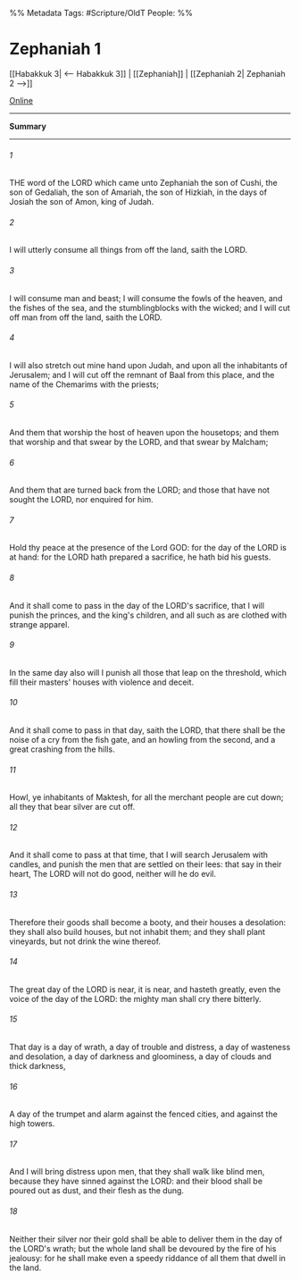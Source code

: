 

%% Metadata
Tags: #Scripture/OldT
People: 
%%
# Zephaniah 1
[[Habakkuk 3| <-- Habakkuk 3]] | [[Zephaniah]] | [[Zephaniah 2| Zephaniah 2 -->]]

[Online](https://churchofjesuschrist.org/study/scriptures/ot/zeph/1?lang=eng)

---
__Summary__



---

###### 1
THE word of the LORD which came unto Zephaniah the son of Cushi, the son of Gedaliah, the son of Amariah, the son of Hizkiah, in the days of Josiah the son of Amon, king of Judah.
###### 2
I will utterly consume all things from off the land, saith the LORD.
###### 3
I will consume man and beast; I will consume the fowls of the heaven, and the fishes of the sea, and the stumblingblocks with the wicked; and I will cut off man from off the land, saith the LORD.
###### 4
I will also stretch out mine hand upon Judah, and upon all the inhabitants of Jerusalem; and I will cut off the remnant of Baal from this place, and the name of the Chemarims with the priests;
###### 5
And them that worship the host of heaven upon the housetops; and them that worship and that swear by the LORD, and that swear by Malcham;
###### 6
And them that are turned back from the LORD; and those that have not sought the LORD, nor enquired for him.
###### 7
Hold thy peace at the presence of the Lord GOD: for the day of the LORD is at hand: for the LORD hath prepared a sacrifice, he hath bid his guests.
###### 8
And it shall come to pass in the day of the LORD's sacrifice, that I will punish the princes, and the king's children, and all such as are clothed with strange apparel.
###### 9
In the same day also will I punish all those that leap on the threshold, which fill their masters' houses with violence and deceit.
###### 10
And it shall come to pass in that day, saith the LORD, that there shall be the noise of a cry from the fish gate, and an howling from the second, and a great crashing from the hills.
###### 11
Howl, ye inhabitants of Maktesh, for all the merchant people are cut down; all they that bear silver are cut off.
###### 12
And it shall come to pass at that time, that I will search Jerusalem with candles, and punish the men that are settled on their lees: that say in their heart, The LORD will not do good, neither will he do evil.
###### 13
Therefore their goods shall become a booty, and their houses a desolation: they shall also build houses, but not inhabit them; and they shall plant vineyards, but not drink the wine thereof.
###### 14
The great day of the LORD is near, it is near, and hasteth greatly, even the voice of the day of the LORD: the mighty man shall cry there bitterly.
###### 15
That day is a day of wrath, a day of trouble and distress, a day of wasteness and desolation, a day of darkness and gloominess, a day of clouds and thick darkness,
###### 16
A day of the trumpet and alarm against the fenced cities, and against the high towers.
###### 17
And I will bring distress upon men, that they shall walk like blind men, because they have sinned against the LORD: and their blood shall be poured out as dust, and their flesh as the dung.
###### 18
Neither their silver nor their gold shall be able to deliver them in the day of the LORD's wrath; but the whole land shall be devoured by the fire of his jealousy: for he shall make even a speedy riddance of all them that dwell in the land.



